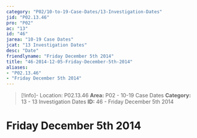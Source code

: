```yaml
---
category: "P02/10-to-19-Case-Dates/13-Investigation-Dates"
jid: "P02.13.46"
pro: "P02"
ac: "13"
id: "46"
jarea: "10-19 Case Dates"
jcat: "13 Investigation Dates"
desc: "Date"
friendlyname: "Friday December 5th 2014"
title: "46-2014-12-05-Friday-December-5th-2014"
aliases: 
- "P02.13.46"
- "Friday December 5th 2014"
---
```

>[!info]- Location: P02.13.46
>**Area:** P02 - 10-19 Case Dates
>**Category:** 13 - 13 Investigation Dates
>**ID:** 46 - Friday December 5th 2014

# Friday December 5th 2014
